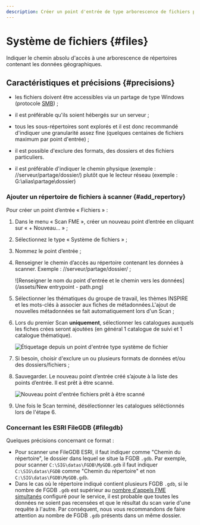 ```yaml
---
description: Créer un point d'entrée de type arborescence de fichiers pour le Scan FME Isogeo
---
```


# Système de fichiers <i class="fa fa-folder-open"></i> {#files}

Indiquer le chemin absolu d'accès à une arborescence de répertoires contenant les données géographiques.

## Caractéristiques et précisions {#precisions}

* les fichiers doivent être accessibles via un partage de type Windows (protocole [SMB](https://fr.wikipedia.org/wiki/Server_Message_Block)) ;

* il est préférable qu'ils soient hébergés sur un serveur ;

* tous les sous-répertoires sont explorés et il est donc recommandé d'indiquer une granularité assez fine (quelques centaines de fichiers maximum par point d'entrée) ;

* il est possible d'exclure des formats, des dossiers et des fichiers particuliers.

* il est préférable d'indiquer le chemin physique (exemple : //serveur/partage/dossier/) plutôt que le lecteur réseau (exemple : G:\alias\partage\dossier)

### Ajouter un répertoire de fichiers à scanner {#add_repertory}

Pour créer un point d’entrée « Fichiers » :

1. Dans le menu « Scan FME », créer un nouveau point d’entrée en cliquant sur « + Nouveau... » ;
2. Sélectionnez le type « Système de fichiers » ;
3. Nommez le point d’entrée ;
4. Renseigner le chemin d’accès au répertoire contenant les données à scanner. Exemple : //serveur/partage/dossier/ ;

    ![Renseigner le nom du point d'entrée et le chemin vers les données](/assets/New entrypoint - path.png)

5. Sélectionner les thématiques du groupe de travail, les thèmes INSPIRE et les mots-clés à associer aux fiches de métadonnées.L'ajout de nouvelles métadonnées se fait automatiquement lors d'un Scan ;
6. Lors du premier Scan **uniquement**, sélectionner les catalogues auxquels les fiches crées seront ajoutées (en général 1 catalogue de suivi et 1 catalogue thématique).

    ![Étiquetage depuis un point d'entrée type système de fichier](/assets/Entrypoint-metadata-association.png)

7. Si besoin, choisir d'exclure un ou plusieurs formats de données et/ou des dossiers/fichiers ;
8. Sauvegarder. Le nouveau point d’entrée créé s’ajoute à la liste des points d’entrée. Il est prêt à être scanné.

    ![Nouveau point d'entrée fichiers prêt à être scanné](/assets/new_files_ready.png)

9. Une fois le Scan terminé, désélectionner les catalogues séléctionnés lors de l'étape 6.

### Concernant les ESRI FileGDB {#filegdb}

Quelques précisions concernant ce format :

* Pour scanner une FileGDB ESRI, il faut indiquer comme "Chemin du répertoire", le dossier dans lequel se situe la FGDB `.gdb`. Par exemple, pour scanner `C:\SIG\datas\FGDB\MyGDB.gdb` il faut indiquer `C:\SIG\datas\FGDB` comme "Chemin du répertoire" et non `C:\SIG\datas\FGDB\MyGDB.gdb`.
* Dans le cas où le répertoire indiqué contient plusieurs FGDB `.gdb`, si le nombre de FGDB `.gdb` est supérieur au [nombre d'appels FME simultanés](/configuration/configuration.html#scan_concurrency) configuré pour le service, il est probable que toutes les données ne soient pas recensées et que le résultat du scan varie d'une requête à l'autre. Par conséquent, nous vous recommandons de faire attention au nombre de FGDB `.gdb` présents dans un même dossier.
